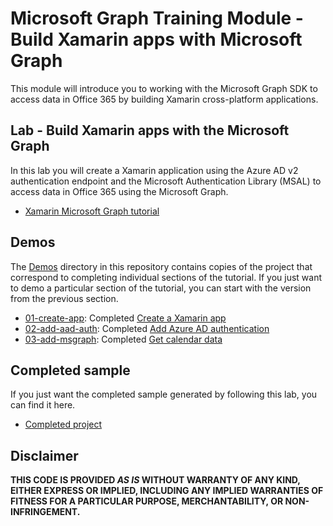 # Microsoft Graph Training Module - Build Xamarin apps with Microsoft Graph

This module will introduce you to working with the Microsoft Graph SDK to access data in Office 365 by building Xamarin cross-platform applications.

## Lab - Build Xamarin apps with the Microsoft Graph

In this lab you will create a Xamarin application using the Azure AD v2 authentication endpoint and the Microsoft Authentication Library (MSAL) to access data in Office 365 using the Microsoft Graph.

- [Xamarin Microsoft Graph tutorial](https://docs.microsoft.com/graph/tutorials/xamarin)

## Demos

The [Demos](./demos) directory in this repository contains copies of the project that correspond to completing individual sections of the tutorial. If you just want to demo a particular section of the tutorial, you can start with the version from the previous section.

- [01-create-app](demos/01-create-app): Completed [Create a Xamarin app](https://docs.microsoft.com/graph/tutorials/xamarin?tutorial-step=1)
- [02-add-aad-auth](demos/02-add-aad-auth): Completed [Add Azure AD authentication](https://docs.microsoft.com/graph/tutorials/xamarin?tutorial-step=3)
- [03-add-msgraph](demos/03-add-msgraph): Completed [Get calendar data](https://docs.microsoft.com/graph/tutorials/xamarin?tutorial-step=4)

## Completed sample

If you just want the completed sample generated by following this lab, you can find it here.

- [Completed project](demos/03-add-msgraph)

## Disclaimer

**THIS CODE IS PROVIDED *AS IS* WITHOUT WARRANTY OF ANY KIND, EITHER EXPRESS OR IMPLIED, INCLUDING ANY IMPLIED WARRANTIES OF FITNESS FOR A PARTICULAR PURPOSE, MERCHANTABILITY, OR NON-INFRINGEMENT.**

